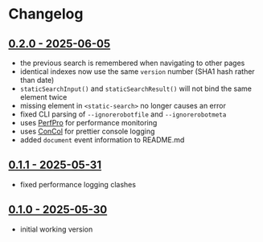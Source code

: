 # Changelog

## [0.2.0 - 2025-06-05](#020---2025-06-05)

* the previous search is remembered when navigating to other pages
* identical indexes now use the same `version` number (SHA1 hash rather than date)
* `staticSearchInput()` and `staticSearchResult()` will not bind the same element twice
* missing element in `<static-search>` no longer causes an error
* fixed CLI parsing of `--ignorerobotfile` and `--ignorerobotmeta`
* uses [PerfPro](https://www.npmjs.com/package/perfpro) for performance monitoring
* uses [ConCol](https://www.npmjs.com/package/concol) for prettier console logging
* added `document` event information to README.md


## [0.1.1 - 2025-05-31](#011---2025-05-31)

* fixed performance logging clashes


## [0.1.0 - 2025-05-30](#010---2025-05-30)

* initial working version
